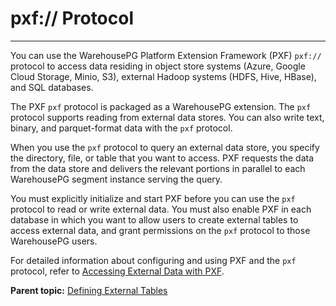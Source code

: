 # pxf:// Protocol
---

You can use the WarehousePG Platform Extension Framework \(PXF\) `pxf://` protocol to access data residing in object store systems \(Azure, Google Cloud Storage, Minio, S3\), external Hadoop systems \(HDFS, Hive, HBase\), and SQL databases.

The PXF `pxf` protocol is packaged as a WarehousePG extension. The `pxf` protocol supports reading from external data stores. You can also write text, binary, and parquet-format data with the `pxf` protocol.

When you use the `pxf` protocol to query an external data store, you specify the directory, file, or table that you want to access. PXF requests the data from the data store and delivers the relevant portions in parallel to each WarehousePG segment instance serving the query.

You must explicitly initialize and start PXF before you can use the `pxf` protocol to read or write external data. You must also enable PXF in each database in which you want to allow users to create external tables to access external data, and grant permissions on the `pxf` protocol to those WarehousePG users.

For detailed information about configuring and using PXF and the `pxf` protocol, refer to [Accessing External Data with PXF](pxf-overview.html).

**Parent topic:** [Defining External Tables](../external/external-tables.html)

